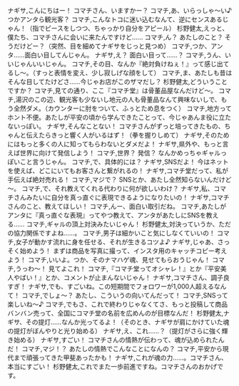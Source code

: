 ナギサ,こんにちはー！ コマチさん、いますかー？
コマチ,あ、いらっしゃ～い♪ つかアンタら観光客？
コマチ,こんなトコに迷い込むなんて、逆にセンスあるじゃん！（指でピースをしつつ、ちゃっかり自分をアピール）
杉野健太,えっと、僕たち、コマチさんに会いに来たんですけど……
コマチ,ん？ あたしのこと？ そうだけどー？（突然、目を細めてナギサをじっと見つめ）
コマチ,つか、アンタ……面白い目してんじゃん。
ナギサ,え？ 面白い目って……？
コマチ,うん、いいじゃんいいじゃん。
コマチ,その目、なんか『絶対負けねぇ！』って感じ出てるし～。（すっと表情を変え、少し寂しげな顔をして）
コマチ,ま、あたしも昔はそんな目してたけどさ……今じゃお店がこのザマだし？
杉野健太,どういうことですか？
コマチ,見ての通り、ここ『コマチ堂』は骨董品屋なんだけど～。
コマチ,湯沢のこの辺、観光客も少ないし地元の人も骨董品なんて興味ないしで、もう全然ダメ。（カウンターに肘をついて、ふぅとため息をつく）
コマチ,地方ってホント不便。あたしが平安の頃から学んできたことって、今じゃあんま役に立たないっぽい。
ナギサ,そんなことない！ コマチさんがずっと培ってきたもの、ちゃんと伝えたらきっと響く人がいるはず！（拳を握りしめて）
ナギサ,そのためにはもっと多くの人に知ってもらわないとダメだよ！
ナギサ,県外や、もっと言えば世界に向けて発信しよう！
コマチ,世界？ 発信？ なんかめっちゃギャルっぽいこと言うじゃん。
コマチ,で、具体的には？
ナギサ,SNSだよ！ 今はネットを使えば、どこにいてもお客さんと繋がれるの！
ナギサ,コマチ堂だって、私が手伝えば絶対売れる！
コマチ,マジで？ SNSとか、あたし全然知らないんだけど～。
コマチ,で、それ教えてくれる代わりに何が欲しいわけ？
ナギサ,私、コマチさんみたいに自分を真っ直ぐに表現できるようになりたいの！
ナギサ,コマチさんのこと、教えてほしい！
コマチ,んー、面白い取引だね。
コマチ,あたしがアンタに『真っ直ぐな表現』ってやつ教えて、アンタがあたしにSNSを教える……
コマチ,ギャルの頂上対決みたいじゃん！
杉野健太,対決っていうか、ただの協力関係ですよね……。
コマチ,男子は細かいこと気にしなくていいの！
コマチ,女子が動かす流れに身を任せる、それが生きるコツよ♪
ナギサ,じゃあ、さっそく始めよう！ まずは商品を写真に撮って、インスタ用のキャッチコピー考えよう！
コマチ,いいよ。つか、そのナマハゲ魂、見せてもらおうじゃん！
コマチ,うっわ～！ 見てよこれ！
コマチ,『コマチ堂ってオシャレ！』とか『平安美人やばい！』とか、コメントが止まんないじゃん！
ナギサ,コマチさん、調子良すぎ！
ナギサ,でも、すごいね。この短期間でフォロワーが1,000人超えるなんて！
コマチ,でしょ～？ あたし、こういうの向いてんだって！
コマチ,SNSって楽しいね～♪
コマチ,でもさ、これで終わりじゃなくてさ、もっと投稿して商品バンバン売って、全国にコマチ堂の名前を広めんのが目標なんだ！
杉野健太,ナギサ、その提灯……なんか光ってるよ！（そのとき、ナギサが肩にかけていた魂の提灯がぼんやりと光り始める）
ナギサ,え、これ……？（提灯がさらに強く輝き始める）
ナギサ,すごい！ コマチさんの情熱が伝わって、魂が込められたんだ！
コマチ,マジ！？ あたしの情熱でこんなことになんの？
コマチ,平安から現代まで頑張ってきた甲斐あったかも！
ナギサ,これが魂の力……。コマチさん、本当にすごい！
杉野健太,これでまた一歩前進ですね。コマチさんのおかげです。
